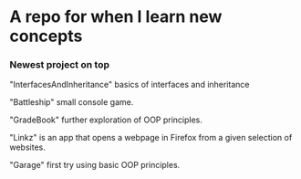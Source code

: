 # A repo for when I learn new concepts

### Newest project on top

"InterfacesAndInheritance" basics of interfaces and inheritance

"Battleship" small console game.

"GradeBook" further exploration of OOP principles.

"Linkz" is an app that opens a webpage in Firefox from a given selection of websites.

"Garage" first try using basic OOP principles.
